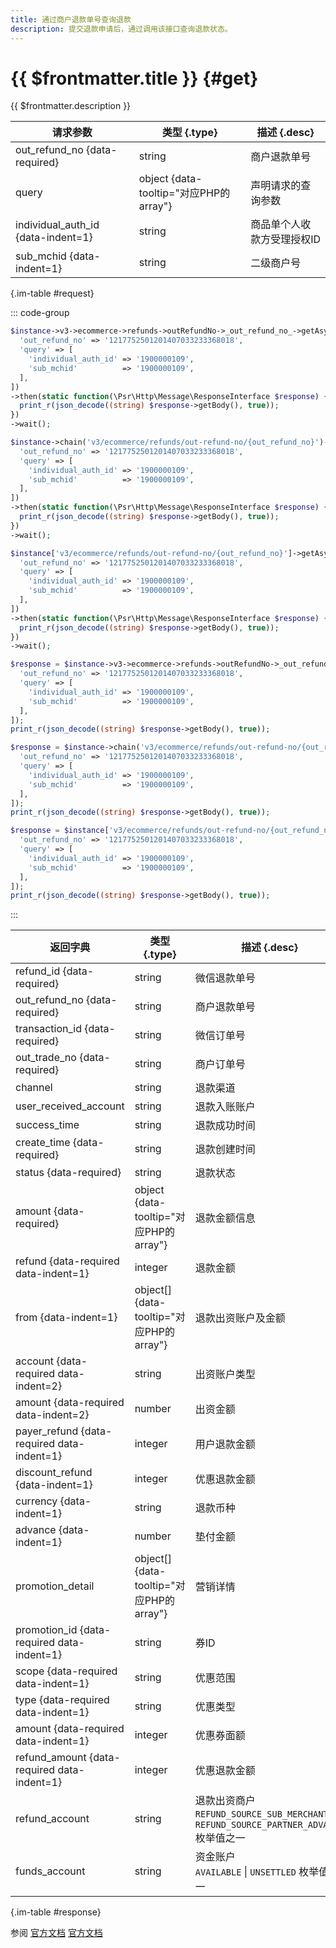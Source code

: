```yaml
---
title: 通过商户退款单号查询退款
description: 提交退款申请后，通过调用该接口查询退款状态。
---
```


# {{ $frontmatter.title }} {#get}

{{ $frontmatter.description }}

| 请求参数 | 类型 {.type} | 描述 {.desc}
| --- | --- | ---
| out_refund_no {data-required} | string | 商户退款单号
| query | object {data-tooltip="对应PHP的array"} | 声明请求的查询参数
| individual_auth_id {data-indent=1} | string | 商品单个人收款方受理授权ID
| sub_mchid {data-indent=1} | string | 二级商户号

{.im-table #request}

::: code-group

```php [异步纯链式]
$instance->v3->ecommerce->refunds->outRefundNo->_out_refund_no_->getAsync([
  'out_refund_no' => '1217752501201407033233368018',
  'query' => [
    'individual_auth_id' => '1900000109',
    'sub_mchid'          => '1900000109',
  ],
])
->then(static function(\Psr\Http\Message\ResponseInterface $response) {
  print_r(json_decode((string) $response->getBody(), true));
})
->wait();
```

```php [异步声明式]
$instance->chain('v3/ecommerce/refunds/out-refund-no/{out_refund_no}')->getAsync([
  'out_refund_no' => '1217752501201407033233368018',
  'query' => [
    'individual_auth_id' => '1900000109',
    'sub_mchid'          => '1900000109',
  ],
])
->then(static function(\Psr\Http\Message\ResponseInterface $response) {
  print_r(json_decode((string) $response->getBody(), true));
})
->wait();
```

```php [异步属性式]
$instance['v3/ecommerce/refunds/out-refund-no/{out_refund_no}']->getAsync([
  'out_refund_no' => '1217752501201407033233368018',
  'query' => [
    'individual_auth_id' => '1900000109',
    'sub_mchid'          => '1900000109',
  ],
])
->then(static function(\Psr\Http\Message\ResponseInterface $response) {
  print_r(json_decode((string) $response->getBody(), true));
})
->wait();
```

```php [同步纯链式]
$response = $instance->v3->ecommerce->refunds->outRefundNo->_out_refund_no_->get([
  'out_refund_no' => '1217752501201407033233368018',
  'query' => [
    'individual_auth_id' => '1900000109',
    'sub_mchid'          => '1900000109',
  ],
]);
print_r(json_decode((string) $response->getBody(), true));
```

```php [同步声明式]
$response = $instance->chain('v3/ecommerce/refunds/out-refund-no/{out_refund_no}')->get([
  'out_refund_no' => '1217752501201407033233368018',
  'query' => [
    'individual_auth_id' => '1900000109',
    'sub_mchid'          => '1900000109',
  ],
]);
print_r(json_decode((string) $response->getBody(), true));
```

```php [同步属性式]
$response = $instance['v3/ecommerce/refunds/out-refund-no/{out_refund_no}']->get([
  'out_refund_no' => '1217752501201407033233368018',
  'query' => [
    'individual_auth_id' => '1900000109',
    'sub_mchid'          => '1900000109',
  ],
]);
print_r(json_decode((string) $response->getBody(), true));
```

:::

| 返回字典 | 类型 {.type} | 描述 {.desc}
| --- | --- | ---
| refund_id {data-required} | string | 微信退款单号
| out_refund_no {data-required} | string | 商户退款单号
| transaction_id {data-required} | string | 微信订单号
| out_trade_no {data-required} | string | 商户订单号
| channel | string | 退款渠道
| user_received_account | string | 退款入账账户
| success_time | string | 退款成功时间
| create_time {data-required} | string | 退款创建时间
| status {data-required} | string | 退款状态
| amount {data-required} | object {data-tooltip="对应PHP的array"} | 退款金额信息
| refund {data-required data-indent=1} | integer | 退款金额
| from {data-indent=1} | object[] {data-tooltip="对应PHP的array"} | 退款出资账户及金额
| account {data-required data-indent=2} | string | 出资账户类型
| amount {data-required data-indent=2} | number | 出资金额
| payer_refund {data-required data-indent=1} | integer | 用户退款金额
| discount_refund {data-indent=1} | integer | 优惠退款金额
| currency {data-indent=1} | string | 退款币种
| advance {data-indent=1} | number | 垫付金额
| promotion_detail | object[] {data-tooltip="对应PHP的array"} | 营销详情
| promotion_id {data-required data-indent=1} | string | 券ID
| scope {data-required data-indent=1} | string | 优惠范围
| type {data-required data-indent=1} | string | 优惠类型
| amount {data-required data-indent=1} | integer | 优惠券面额
| refund_amount {data-required data-indent=1} | integer | 优惠退款金额
| refund_account | string | 退款出资商户<br/>`REFUND_SOURCE_SUB_MERCHANT` \| `REFUND_SOURCE_PARTNER_ADVANCE` 枚举值之一
| funds_account | string | 资金账户<br/>`AVAILABLE` \| `UNSETTLED` 枚举值之一

{.im-table #response}

参阅 [官方文档](https://pay.weixin.qq.com/doc/v3/partner/4012650314) [官方文档](https://pay.weixin.qq.com/doc/v3/partner/4012476911)
